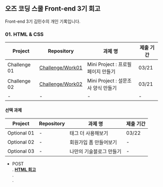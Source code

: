 ## 오즈 코딩 스쿨 Front-end 3기 회고
Front-end 3기 김민수의 개인 기록입니다.


### 01. HTML & CSS 
| Project | Repository | 과제 명 | 제출 기간 |
| --- | --- | --- | --- |
| Challenge 01 | [Challenge/Work01](https://github.com/yoyobar/OZ_CodingSchool/tree/main/01.%20HTML_CSS/Challenge/Work01) | Mini Project : 프로필 페이지 만들기 |03/21
| Challenge 02 | [Challenge/Work02](https://github.com/yoyobar/OZ_CodingSchool/tree/main/01.%20HTML_CSS/Challenge/Work02) | Mini Project : 설문조사 양식 만들기 | 03/21 |
| - | - | - | - |
#### 선택 과제
| Project | Repository | 과제 명 | 제출 기간 |
| --- | --- | --- | --- |
| Optional 01 |-|태그 더 사용해보기 |03/22|
| Optional 02 |-|회원가입 폼 만들어보기 |-|
| Optional 03 |-|나만의 기술블로그 만들기|-|

- POST <br>.&nbsp;[**HTML 회고**](https://plaid-plow-0e3.notion.site/HTML-f9ecf5bf5d814bcbb75f2eaab728dc5a?pvs=4)<br>.<br>.
